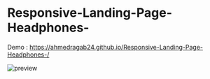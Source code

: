 # Responsive-Landing-Page-Headphones-

Demo : https://ahmedragab24.github.io/Responsive-Landing-Page-Headphones-/

![preview](https://user-images.githubusercontent.com/89437174/231303273-e03ec542-2f45-4eca-825d-237701d7ec0b.png)
